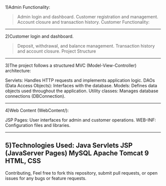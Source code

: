 1)Admin Functionality:

>Admin login and dashboard.
>Customer registration and management.
>Account closure and transaction history.
>Customer Functionality:
-----------------------------------------------------------------------------------------------------------------------------------------------

2)Customer login and dashboard.
>Deposit, withdrawal, and balance management.
>Transaction history and account closure.
>Project Structure
-----------------------------------------------------------------------------------------------------------------------------------------------

3)The project follows a structured MVC (Model-View-Controller) architecture:

Servlets: Handles HTTP requests and implements application logic.
DAOs (Data Access Objects): Interfaces with the database.
Models: Defines data objects used throughout the application.
Utility classes: Manages database connections (DBConnection).

--------------------------------------------------------------------------------------------------------------------------------------------------
4)Web Content (WebContent/):

JSP Pages: User interfaces for admin and customer operations.
WEB-INF: Configuration files and libraries.

-----------------------------------------------------------------------------------------------------------------------------------------------------

5)Technologies Used:
Java Servlets
JSP (JavaServer Pages)
MySQL 
Apache Tomcat 9
HTML, CSS
-------------------------------------------------------------------------------------------------------------------------------------------------------
Contributing,
Feel free to fork this repository, submit pull requests, or open issues for any bugs or feature requests.

